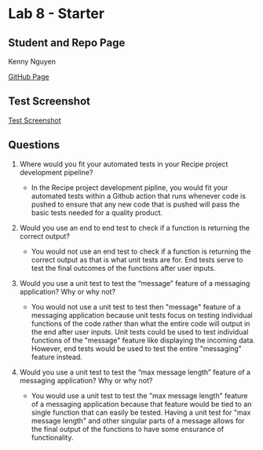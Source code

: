 # Lab 8 - Starter

## Student and Repo Page

Kenny Nguyen

[GitHub Page](https://kennyn-ucsd.github.io/Lab8_Starter/)

## Test Screenshot

[Test Screenshot](https://github.com/KennyN-UCSD/Lab8_Starter/blob/main/Lab8%20Tests.png)

## Questions

1. Where would you fit your automated tests in your Recipe project development pipeline?
   * In the Recipe project development pipline, you would fit your automated tests within a Github action that runs whenever code is pushed to ensure that any new code that is pushed will pass the basic tests needed for a quality product.

2. Would you use an end to end test to check if a function is returning the correct output?
    * You would not use an end test to check if a function is returning the correct output as that is what unit tests are for. End tests serve to test the final outcomes of the functions after user inputs.

3. Would you use a unit test to test the “message” feature of a messaging application? Why or why not?
   * You would not use a unit test to test then "message" feature of a messaging application because unit tests focus on testing individual functions of the code rather than what the entire code will output in the end after user inputs. Unit tests could be used to test individual functions of the "message" feature like displaying the incoming data. However, end tests would be used to test the entire "messaging" feature instead.

4. Would you use a unit test to test the “max message length” feature of a messaging application? Why or why not?
   * You would use a unit test to test the "max message length" feature of a messaging application because that feature would be tied to an single function that can easily be tested. Having a unit test for "max message length" and other singular parts of a message allows for the final output of the functions to have some ensurance of functionality.
